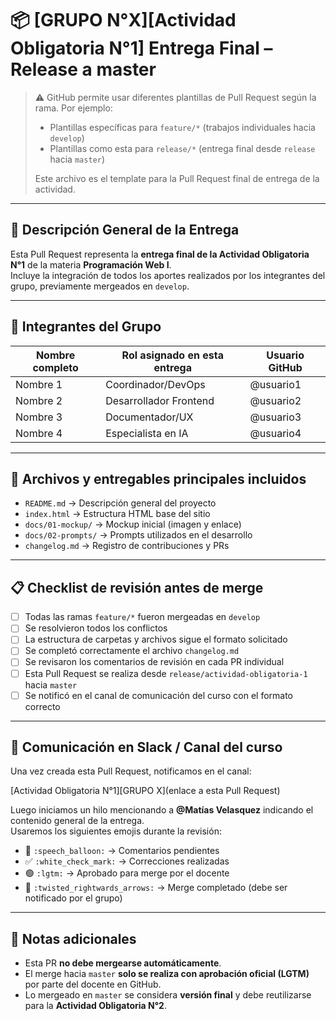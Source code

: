 # 📦 [GRUPO N°X][Actividad Obligatoria N°1] Entrega Final – Release a master

> ⚠️ GitHub permite usar diferentes plantillas de Pull Request según la rama.
> Por ejemplo:
> - Plantillas específicas para `feature/*` (trabajos individuales hacia `develop`)
> - Plantillas como esta para `release/*` (entrega final desde `release` hacia `master`)
>
> Este archivo es el template para la Pull Request final de entrega de la actividad.

---

## 🧾 Descripción General de la Entrega

Esta Pull Request representa la **entrega final de la Actividad Obligatoria N°1** de la materia **Programación Web I**.  
Incluye la integración de todos los aportes realizados por los integrantes del grupo, previamente mergeados en `develop`.

---

## 👥 Integrantes del Grupo

| Nombre completo | Rol asignado en esta entrega | Usuario GitHub |
|-----------------|------------------------------|----------------|
| Nombre 1        | Coordinador/DevOps           | @usuario1      |
| Nombre 2        | Desarrollador Frontend       | @usuario2      |
| Nombre 3        | Documentador/UX              | @usuario3      |
| Nombre 4        | Especialista en IA           | @usuario4      |

---

## 📂 Archivos y entregables principales incluidos

- `README.md` → Descripción general del proyecto  
- `index.html` → Estructura HTML base del sitio  
- `docs/01-mockup/` → Mockup inicial (imagen y enlace)  
- `docs/02-prompts/` → Prompts utilizados en el desarrollo  
- `changelog.md` → Registro de contribuciones y PRs  

---

## 📋 Checklist de revisión antes de merge

- [ ] Todas las ramas `feature/*` fueron mergeadas en `develop`
- [ ] Se resolvieron todos los conflictos
- [ ] La estructura de carpetas y archivos sigue el formato solicitado
- [ ] Se completó correctamente el archivo `changelog.md`
- [ ] Se revisaron los comentarios de revisión en cada PR individual
- [ ] Esta Pull Request se realiza desde `release/actividad-obligatoria-1` hacia `master`
- [ ] Se notificó en el canal de comunicación del curso con el formato correcto

---

## 📣 Comunicación en Slack / Canal del curso

Una vez creada esta Pull Request, notificamos en el canal:

[Actividad Obligatoria N°1][GRUPO X](enlace a esta Pull Request)


Luego iniciamos un hilo mencionando a **@Matías Velasquez** indicando el contenido general de la entrega.  
Usaremos los siguientes emojis durante la revisión:

- 💬 `:speech_balloon:` → Comentarios pendientes  
- ✅ `:white_check_mark:` → Correcciones realizadas  
- 🟢 `:lgtm:` → Aprobado para merge por el docente  
- 🔀 `:twisted_rightwards_arrows:` → Merge completado (debe ser notificado por el grupo)  

---

## 📌 Notas adicionales

- Esta PR **no debe mergearse automáticamente**.  
- El merge hacia `master` **solo se realiza con aprobación oficial (LGTM)** por parte del docente en GitHub.  
- Lo mergeado en `master` se considera **versión final** y debe reutilizarse para la **Actividad Obligatoria N°2**.